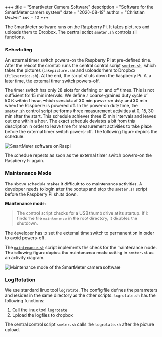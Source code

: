 +++
title = "SmartMeter Camera Software"
description = "Software for the SmartMeter camera system"
date = "2020-08-19"
author = "Christian Decker"
sec = 10
+++

<style>
img {
  max-width: 100%;
  height: auto;
}
</style>


The SmartMeter software runs on the Raspberry Pi. It takes pictures and uploads them to Dropbox. The central script `smeter.sh` controls all functions.

### Scheduling

An external timer switch powers-on the Raspberry Pi at pre-defined time. After the reboot the crontab runs the central control script [`smeter.sh`](https://github.com/cdeck3r/SmartMeter/blob/master/raspi/smeter.sh), which takes the pictures (`takepicture.sh`) and uploads them to Dropbox (`fileservice.sh`). At the end, the script shuts down the Raspberry Pi. At a later time, the external timer switch powers-off. 

The timer switch has only 28 slots for defining on and off times. This is not sufficient for 15 min intervals. We define a coarse-grained duty cycle of 50% within 1 hour, which consists of 30 min power-on duty and 30 min when the Raspberry is powered off. In the power-on duty time, the `smeter.sh` control script performs three measurement activities at 0, 15, 30 min after the start. This schedule achieves three 15 min intervals and leaves out one within a hour. The exact schedule deviates a bit from this description in order to leave time for measurement activities to take place before the external timer switch powers-off. The following figure depicts the schedule.

<img src="uml/sd_schedule.png" alt="SmartMeter software on Raspi" />

The schedule repeats as soon as the external timer switch powers-on the Raspberry Pi again.


### Maintenance Mode

The above schedule makes it difficult to do maintenance activities. A developer needs to login after the bootup and stop the `smeter.sh` script before the Raspberry Pi shuts down. 

**Maintenance mode:**

> The control script checks for a USB thumb drive at its startup. If it finds the file `maintenance` in the root directory, it disables the shutdown.

The developer has to set the external time switch to permanent on in order to avoid powers-off .

The [`maintenance.sh`](https://github.com/cdeck3r/SmartMeter/blob/master/raspi/maintenance.sh) script implements the check for the maintenance mode. The following figure depicts the maintenance mode setting in `smeter.sh` as an activity diagram.

<img src="uml/ac_maintenance.png" alt="Maintenance mode of the SmartMeter camera software"/>


### Log Rotation

We use standard linux tool `logrotate`. The config file defines the parameters and resides in the same directory as the other scripts. `logrotate.sh` has the following functions:

1. Call the linux tool `logrotate`
1. Upload the logfiles to dropbox

The central control script `smeter.sh` calls the `logrotate.sh` after the picture upload.




 